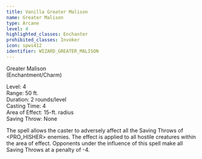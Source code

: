 ```yaml
---
title: Vanilla Greater Malison
name: Greater Malison
type: Arcane
level: 4
highlighted_classes: Enchanter
prohibited_classes: Invoker
icon: spwi412
identifier: WIZARD_GREATER_MALISON
---
```

Greater Malison  
(Enchantment/Charm)  
  
Level: 4  
Range: 50 ft.  
Duration: 2 rounds/level  
Casting Time: 4  
Area of Effect: 15-ft. radius  
Saving Throw: None  
  
The spell allows the caster to adversely affect all the Saving Throws of &lt;PRO_HISHER&gt; enemies. The effect is applied to all hostile creatures within the area of effect. Opponents under the influence of this spell make all Saving Throws at a penalty of -4.  
